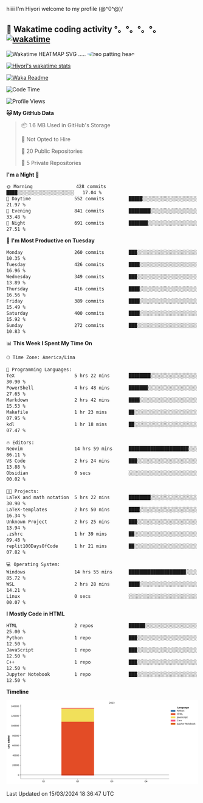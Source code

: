 hiiii I'm Hiyori welcome to my profile \(@^0^@)/

## 🦄 Wakatime coding activity °。°。°。°。[![wakatime](https://wakatime.com/badge/user/49dba2c5-26e1-43a7-9d07-e0f8613d1227.svg)](https://wakatime.com/@49dba2c5-26e1-43a7-9d07-e0f8613d1227) 
<img src="https://wakatime.com/share/@ziajoriii7/ef87015d-57e0-4afb-bb56-1a99a24ea312.svg" width="600" alt="Wakatime HEATMAP SVG"/> ..... <img src="https://i.postimg.cc/RFM2CQFY/reo-patting.webp" alt="reo patting head" width="200" style="border-radius: 50%;">

 [![Hiyori's wakatime stats](https://github-readme-stats.vercel.app/api/wakatime?username=ziajoriii7&theme=buefy&range=last_year&is_including_today=true&layout=compact&hide=markdown)](https://github.com/anuraghazra/github-readme-stats)
 

[![Waka Readme](https://github.com/hiyorijl/hiyorijl/actions/workflows/Waka%20Readme.yml/badge.svg)](https://github.com/hiyorijl/hiyorijl/actions/workflows/Waka%20Readme.yml)

<!--START_SECTION:waka-->
![Code Time](http://img.shields.io/badge/Code%20Time-738%20hrs%2022%20mins-blue)

![Profile Views](http://img.shields.io/badge/Profile%20Views-0-blue)

**🐱 My GitHub Data** 

> 📦 1.6 MB Used in GitHub's Storage 
 > 
> 🚫 Not Opted to Hire
 > 
> 📜 20 Public Repositories 
 > 
> 🔑 5 Private Repositories 
 > 
**I'm a Night 🦉** 

```text
🌞 Morning                428 commits         ████░░░░░░░░░░░░░░░░░░░░░   17.04 % 
🌆 Daytime                552 commits         █████░░░░░░░░░░░░░░░░░░░░   21.97 % 
🌃 Evening                841 commits         ████████░░░░░░░░░░░░░░░░░   33.48 % 
🌙 Night                  691 commits         ███████░░░░░░░░░░░░░░░░░░   27.51 % 
```
📅 **I'm Most Productive on Tuesday** 

```text
Monday                   260 commits         ███░░░░░░░░░░░░░░░░░░░░░░   10.35 % 
Tuesday                  426 commits         ████░░░░░░░░░░░░░░░░░░░░░   16.96 % 
Wednesday                349 commits         ███░░░░░░░░░░░░░░░░░░░░░░   13.89 % 
Thursday                 416 commits         ████░░░░░░░░░░░░░░░░░░░░░   16.56 % 
Friday                   389 commits         ████░░░░░░░░░░░░░░░░░░░░░   15.49 % 
Saturday                 400 commits         ████░░░░░░░░░░░░░░░░░░░░░   15.92 % 
Sunday                   272 commits         ███░░░░░░░░░░░░░░░░░░░░░░   10.83 % 
```


📊 **This Week I Spent My Time On** 

```text
🕑︎ Time Zone: America/Lima

💬 Programming Languages: 
TeX                      5 hrs 22 mins       ████████░░░░░░░░░░░░░░░░░   30.90 % 
PowerShell               4 hrs 48 mins       ███████░░░░░░░░░░░░░░░░░░   27.65 % 
Markdown                 2 hrs 42 mins       ████░░░░░░░░░░░░░░░░░░░░░   15.53 % 
Makefile                 1 hr 23 mins        ██░░░░░░░░░░░░░░░░░░░░░░░   07.95 % 
kdl                      1 hr 18 mins        ██░░░░░░░░░░░░░░░░░░░░░░░   07.47 % 

🔥 Editors: 
Neovim                   14 hrs 59 mins      ██████████████████████░░░   86.11 % 
VS Code                  2 hrs 24 mins       ███░░░░░░░░░░░░░░░░░░░░░░   13.88 % 
Obsidian                 0 secs              ░░░░░░░░░░░░░░░░░░░░░░░░░   00.02 % 

🐱‍💻 Projects: 
LaTeX and math notation  5 hrs 22 mins       ████████░░░░░░░░░░░░░░░░░   30.90 % 
LaTeX-templates          2 hrs 50 mins       ████░░░░░░░░░░░░░░░░░░░░░   16.34 % 
Unknown Project          2 hrs 25 mins       ███░░░░░░░░░░░░░░░░░░░░░░   13.94 % 
.zshrc                   1 hr 39 mins        ██░░░░░░░░░░░░░░░░░░░░░░░   09.48 % 
replit100DaysOfCode      1 hr 21 mins        ██░░░░░░░░░░░░░░░░░░░░░░░   07.82 % 

💻 Operating System: 
Windows                  14 hrs 55 mins      █████████████████████░░░░   85.72 % 
WSL                      2 hrs 28 mins       ████░░░░░░░░░░░░░░░░░░░░░   14.21 % 
Linux                    0 secs              ░░░░░░░░░░░░░░░░░░░░░░░░░   00.07 % 
```

**I Mostly Code in HTML** 

```text
HTML                     2 repos             ██████░░░░░░░░░░░░░░░░░░░   25.00 % 
Python                   1 repo              ███░░░░░░░░░░░░░░░░░░░░░░   12.50 % 
JavaScript               1 repo              ███░░░░░░░░░░░░░░░░░░░░░░   12.50 % 
C++                      1 repo              ███░░░░░░░░░░░░░░░░░░░░░░   12.50 % 
Jupyter Notebook         1 repo              ███░░░░░░░░░░░░░░░░░░░░░░   12.50 % 
```



**Timeline**

![Lines of Code chart](https://raw.githubusercontent.com/hiyorijl/hiyorijl/main/assets/bar_graph.png)


 Last Updated on 15/03/2024 18:36:47 UTC
<!--END_SECTION:waka-->
